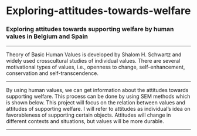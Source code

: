 # Exploring-attitudes-towards-welfare

### Exploring attitudes towards supporting welfare by human values in Belgium and Spain

---

Theory of Basic Human Values is developed by Shalom H. Schwartz and widely used crosscultural studies of individual values. There are several motivational types of values, i.e., openness to change, self-enhancement, conservation and self-transcendence.

---

By using human values, we can get information about the attitudes towards supporting welfare. This process can be done by using SEM methods which is shown below. This project will focus on the relation between values and attitudes of supporting welfare. I will refer to attitudes as individual’s idea on favorableness of supporting certain objects. Attitudes will change in different contexts and situations, but values will be more durable.

---
